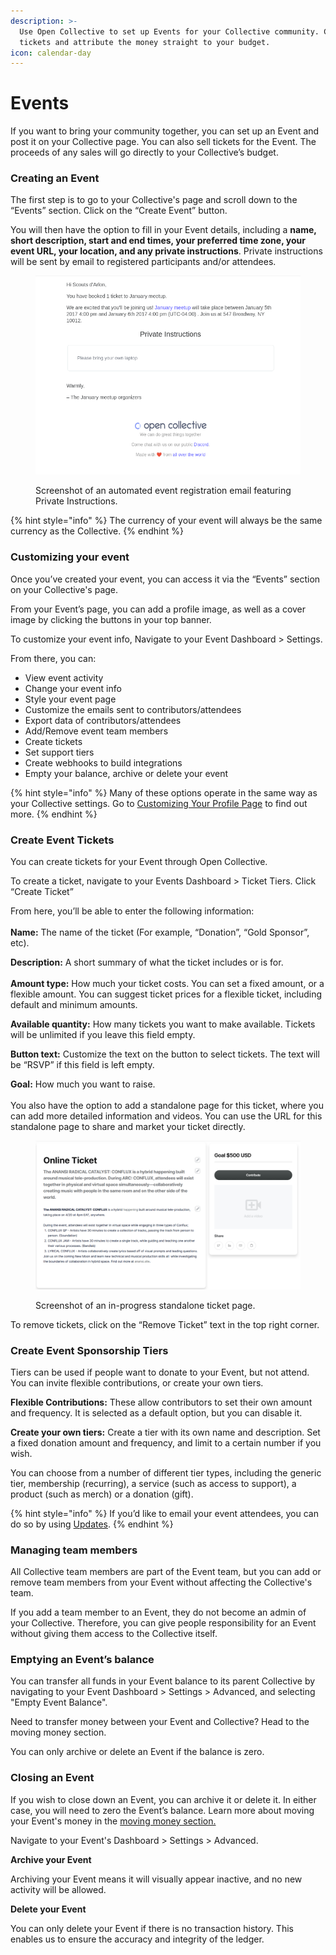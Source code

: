 ```yaml
---
description: >-
  Use Open Collective to set up Events for your Collective community. Create
  tickets and attribute the money straight to your budget.
icon: calendar-day
---
```


# Events

If you want to bring your community together, you can set up an Event and post it on your Collective page. You can also sell tickets for the Event. The proceeds of any sales will go directly to your Collective’s budget.

### **Creating an Event**

The first step is to go to your Collective's page and scroll down to the “Events” section. Click on the “Create Event” button.

You will then have the option to fill in your Event details, including a **name, short description, start and end times, your preferred time zone, your event URL, your location, and any private instructions**. Private instructions will be sent by email to registered participants and/or attendees.

<figure><img src="../.gitbook/assets/image (71).png" alt="Screenshot of an automated event registration email featuring Private Instructions."><figcaption><p>Screenshot of an automated event registration email featuring Private Instructions.</p></figcaption></figure>

{% hint style="info" %}
The currency of your event will always be the same currency as the Collective.
{% endhint %}

### Customizing your event

Once you’ve created your event, you can access it via the “Events” section on your Collective's page.

From your Event’s page, you can add a profile image, as well as a cover image by clicking the buttons in your top banner.

To customize your event info, Navigate to your Event Dashboard > Settings.&#x20;

From there, you can:

* View event activity
* Change your event info
* Style your event page
* Customize the emails sent to contributors/attendees
* Export data of contributors/attendees
* Add/Remove event team members
* Create tickets
* Set support tiers
* Create webhooks to build integrations
* Empty your balance, archive or delete your event

{% hint style="info" %}
Many of these options operate in the same way as your Collective settings. Go to [Customizing Your Profile Page](../getting-started/editing-your-profile-page.md) to find out more.
{% endhint %}

### Create Event Tickets

You can create tickets for your Event through Open Collective.&#x20;

To create a ticket, navigate to your Events Dashboard > Ticket Tiers. Click “Create Ticket”&#x20;

From here, you’ll be able to enter the following information:\
\
**Name:** The name of the ticket (For example, “Donation”, “Gold Sponsor”, etc).

**Description:** A short summary of what the ticket includes or is for.\
\
**Amount type:** How much your ticket costs. You can set a fixed amount, or a flexible amount. You can suggest ticket prices for a flexible ticket, including default and minimum amounts.

**Available quantity:** How many tickets you want to make available. Tickets will be unlimited if you leave this field empty.

**Button text:** Customize the text on the button to select tickets. The text will be “RSVP” if this field is left empty.

**Goal:** How much you want to raise.\
\
You also have the option to add a standalone page for this ticket, where you can add more detailed information and videos. You can use the URL for this standalone page to share and market your ticket directly.

<figure><img src="../.gitbook/assets/image (41).png" alt="Screenshot of an in-progress standalone ticket page."><figcaption><p>Screenshot of an in-progress standalone ticket page.</p></figcaption></figure>

To remove tickets, click on the “Remove Ticket” text in the top right corner.



### Create Event Sponsorship Tiers

Tiers can be used if people want to donate to your Event, but not attend. You can invite flexible contributions, or create your own tiers.

**Flexible Contributions:** These allow contributors to set their own amount and frequency. It is selected as a default option, but you can disable it.

**Create your own tiers:** Create a tier with its own name and description. Set a fixed donation amount and frequency, and limit to a certain number if you wish.

You can choose from a number of different tier types, including the generic tier, membership (recurring), a service (such as access to support), a product (such as merch) or a donation (gift).

{% hint style="info" %}
If you’d like to email your event attendees, you can do so by using [Updates](../advanced/keeping-your-community-updated/).
{% endhint %}

### Managing team members

All Collective team members are part of the Event team, but you can add or remove team members from your Event without affecting the Collective's team.&#x20;

If you add a team member to an Event, they do not become an admin of your Collective. Therefore, you can give people responsibility for an Event without giving them access to the Collective itself.

### Emptying an Event’s balance

You can transfer all funds in your Event balance to its parent Collective by navigating to your Event Dashboard > Settings > Advanced, and selecting "Empty Event Balance".

Need to transfer money between your Event and Collective? Head to the moving money section.

You can only archive or delete an Event if the balance is zero.

### **Closing an Event**

If you wish to close down an Event, you can archive it or delete it. In either case, you will need to zero the Event’s balance. Learn more about moving your Event's money in the [moving money section. ](managing-money/moving-money.md)

Navigate to your Event's Dashboard > Settings > Advanced.&#x20;

**Archive your Event**&#x20;

Archiving your Event means it will visually appear inactive, and no new activity will be allowed.

**Delete your Event**

You can only delete your Event if there is no transaction history. This enables us to ensure the accuracy and integrity of the ledger.&#x20;
